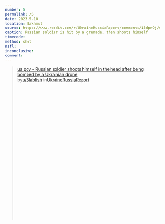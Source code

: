 ```yaml
---
number: 5
permalink: /5
date: 2023-5-10
location: Bakhmut
source: https://www.reddit.com/r/UkraineRussiaReport/comments/13dpn9j/ua_pov_russian_soldier_shoots_himself_in_the_head/
caption: Russian soldier is hit by a grenade, then shoots himself
timecode:
method: shot
nsfl:
inconclusive:
comment:
---
```

<blockquote class="reddit-embed-bq" style="height:500px" data-embed-theme="dark" data-embed-height="568"><a href="https://www.reddit.com/r/UkraineRussiaReport/comments/13dpn9j/ua_pov_russian_soldier_shoots_himself_in_the_head/">ua pov - Russian soldier shoots himself in the head after being bombed by a Ukrainian drone</a><br> by<a href="https://www.reddit.com/user/Blablish/">u/Blablish</a> in<a href="https://www.reddit.com/r/UkraineRussiaReport/">UkraineRussiaReport</a></blockquote><script async="" src="https://embed.reddit.com/widgets.js" charset="UTF-8"></script>